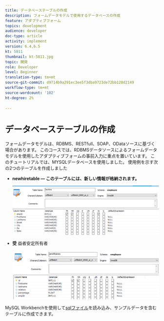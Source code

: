 ```yaml
---
title: データベーステーブルの作成
description: フォームデータモデルで使用するデータベースの作成
feature: アダプティブフォーム
topics: development
audience: developer
doc-type: article
activity: implement
version: 6.4,6.5
kt: 5811
thumbnail: kt-5811.jpg
topic: 開発
role: Developer
level: Beginner
translation-type: tm+mt
source-git-commit: d9714b9a291ec3ee5f3dba9723de72bb120d2149
workflow-type: tm+mt
source-wordcount: '102'
ht-degree: 2%

---
```



# データベーステーブルの作成

フォームデータモデルは、RDBMS、RESTfull、SOAP、ODataソースに基づく場合があります。 このコースでは、RDBMSデータソースによるフォームデータモデルを使用したアダプティブフォームの事前入力に重点を置いています。 このチュートリアルでは、MYSQLデータベースを使用しました。 使用例を示す次の2つのテーブルを作成しました

* **newhiretable — このテーブルには、新しい情報が格納されます。** 

   ![newhire](assets/newhire-table.png)


* **受** 益者安定所有者

   ![受益者](assets/beneficiaries-table.png)

MySQL Workbenchを使用して[sqlファイル](assets/db-schema.sql)を読み込み、サンプルデータを含むテーブルに作成できます。